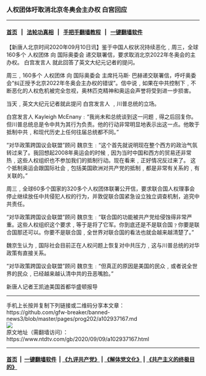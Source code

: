 ### 人权团体吁取消北京冬奥会主办权  白宫回应
------------------------

#### [首页](https://github.com/gfw-breaker/banned-news3/blob/master/README.md) &nbsp;&nbsp;|&nbsp;&nbsp; [法轮功真相](https://github.com/begood0513/basic/blob/master/README.md)  &nbsp;&nbsp;|&nbsp;&nbsp; [手把手翻墙教程](https://github.com/gfw-breaker/guides/wiki)  &nbsp;&nbsp;|&nbsp;&nbsp; [一键翻墙软件](https://github.com/gfw-breaker/nogfw/blob/master/README.md)  



<div><div class="post_content" itemprop="articleBody">
 <p>
  【新唐人北京时间2020年09月10日讯】鉴于中国人权状况持续恶化﹐周三，全球160多个
  <ok href="https://www.ntdtv.com/gb/人权团体.htm">
   人权团体
  </ok>
  向
  <ok href="https://www.ntdtv.com/gb/国际奥委会.htm">
   国际奥委会
  </ok>
  递交联署信，要求取消北京2022年冬奥会的主办权。
  <ok href="https://www.ntdtv.com/gb/白宫发言人.htm">
   白宫发言人
  </ok>
  就此回答了英文大纪元记者的提问。
 </p>
 <p>
  周三﹐160多个
  <ok href="https://www.ntdtv.com/gb/人权团体.htm">
   人权团体
  </ok>
  向
  <ok href="https://www.ntdtv.com/gb/国际奥委会.htm">
   国际奥委会
  </ok>
  主席托马斯‧ 巴赫递交联署信，呼吁奥委会“纠正授予北京2022年冬奥会主办权的错误”。信中说﹐如果在中共控制下﹐不断恶化的人权危机被完全忽视，奥林匹克精神和奥运会声誉将受到进一步损害。
 </p>
 <p>
  当天﹐英文大纪元记者就此提问
  <ok href="https://www.ntdtv.com/gb/白宫发言人.htm">
   白宫发言人
  </ok>
  ﹐川普总统的立场。
 </p>
 <p>
  白宫发言人 Kayleigh McEnany﹕“我尚未和总统谈到这一问题﹐得之后回复你。但川普总统总是令中共为其行为负责。他的行动非常明显地表示出这一点。他敢于抵制中共﹐和现代历史上任何往届总统都不同。”
 </p>
 <p>
  “对华政策跨国议会联盟”顾问 魏京生﹕“这个首先就说明现在整个西方的政治气氛转过来了。我回想起2008年奥运会的时候﹐因为当时中国和西方的贸易还非常热﹐这些人权组织也不参加我们的抵制行动。现在看来﹐正好情况反过来了。 这个抵制奥运会跟国际社会﹐包括美国欧洲对共产党的抵制﹐都是非常有关系的﹐有关联的。”
 </p>
 <p>
  周三﹐全球60多个国家的320多个人权团体联署公开信，要求联合国人权理事会停止继续放任中共侵犯人权的行为，并敦促联合国紧急设立独立调查机制，追究中共责任。
 </p>
 <p>
  “对华政策跨国议会联盟”顾问 魏京生﹕“联合国的功能被共产党给侵蚀得非常严重。这些人权组织这个要求﹐等于是将了它军。你到底还是不是联合国﹖你要是联合国那还可以。你要不是联合国﹐全世界对联合国的看法也就会越来越清楚了。”
 </p>
 <p>
  魏京生认为﹐国际社会目前正在人权问题上恢复对中共压力﹐这与川普总统的对华政策有直接关系。
 </p>
 <p>
  “对华政策跨国议会联盟”顾问 魏京生﹕“但真正的原因是美国的民众﹐或者说全世界的民众﹐已经越来越认清中共的丑恶嘴脸。”
 </p>
 <p>
  新唐人记者王凯迪美国首都华盛顿报导
 </p>
 <div class="single_ad">
 </div>
</div>
</div>
<hr/>
手机上长按并复制下列链接或二维码分享本文章：<br/>
https://github.com/gfw-breaker/banned-news3/blob/master/pages/prog202/a102937167.md <br/>
<a href='https://github.com/gfw-breaker/banned-news3/blob/master/pages/prog202/a102937167.md'><img src='https://github.com/gfw-breaker/banned-news3/blob/master/pages/prog202/a102937167.md.png'/></a> <br/>
原文地址（需翻墙访问）：https://www.ntdtv.com/gb/2020/09/09/a102937167.html


------------------------
#### [首页](https://github.com/gfw-breaker/banned-news3/blob/master/README.md) &nbsp;|&nbsp; [一键翻墙软件](https://github.com/gfw-breaker/nogfw/blob/master/README.md) &nbsp;| [《九评共产党》](https://github.com/gfw-breaker/9ping.md/blob/master/README.md#九评之一评共产党是什么) | [《解体党文化》](https://github.com/gfw-breaker/jtdwh.md/blob/master/README.md) | [《共产主义的终极目的》](https://github.com/gfw-breaker/gczydzjmd.md/blob/master/README.md)


<img src='http://gfw-breaker.win/banned-news3/pages/prog202/a102937167.md' width='0px' height='0px'/>
